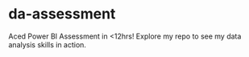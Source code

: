 # da-assessment
Aced Power BI Assessment in &lt;12hrs!   Explore my repo to see my data analysis skills in action.
